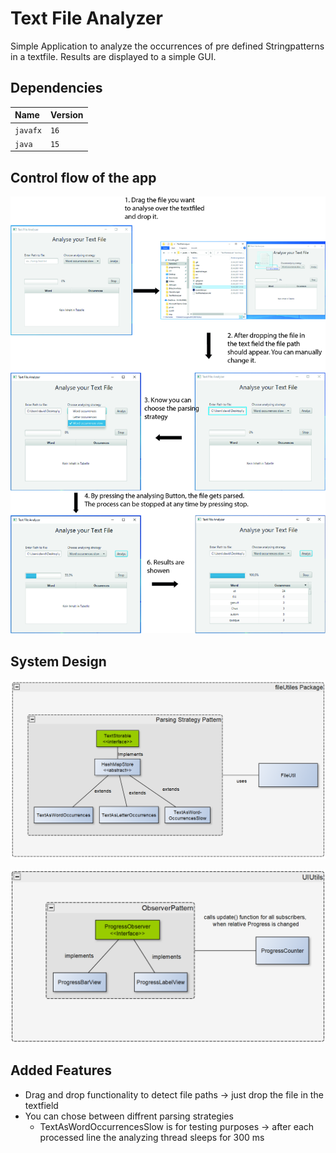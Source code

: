 
# Text File Analyzer


Simple Application to analyze the occurrences of pre defined Stringpatterns in a textfile. Results are displayed to a simple GUI.



## Dependencies


| Name      | Version  |   
| :-------- | :------- | 
| `javafx`  | `16`     |
| `java`    | `15`     |


  
## Control flow of the app

![Control Flow of the App](./readmeImages/ControlFlow.jpg)



  
## System Design
![System Designe](./readmeImages/fileUtilsDesigne.PNG)

![System Designe](./readmeImages/UIUtilsDesigne.PNG)


## Added Features

- Drag and drop functionality to detect file paths -> just drop the file in the textfield
- You can chose between diffrent parsing strategies
    - TextAsWordOccurrencesSlow is for testing purposes -> after each processed line the analyzing thread sleeps for 300 ms

  